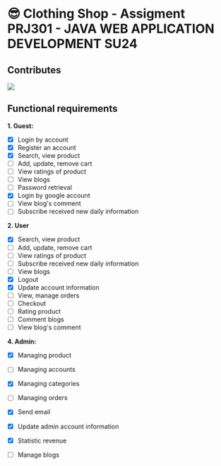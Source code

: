 # :sunglasses: Clothing Shop - Assigment PRJ301 - JAVA WEB APPLICATION DEVELOPMENT SU24

## Contributes
<a href="https://contrib.rocks/image?repo=huyhoang-doit/ClothesShop/graphs/contributors">
  <img src="https://contrib.rocks/image?repo=huyhoang-doit/ClothesShop"/>
</a>

## Functional requirements

**1. Guest:**
- [x] Login by account
- [x] Register an account
- [x] Search, view product
- [ ] Add, update, remove cart
- [ ] View ratings of product
- [ ] View blogs
- [ ] Password retrieval
- [x] Login by google account
- [ ] View blog's comment
- [ ] Subscribe received new daily information

**2. User**
- [x] Search, view product
- [ ] Add, update, remove cart
- [ ] View ratings of product
- [ ] Subscribe received new daily information
- [ ] View blogs
- [x] Logout
- [x] Update account information
- [ ] View, manage orders
- [ ] Checkout
- [ ] Rating product
- [ ] Comment blogs
- [ ] View blog's comment

**4. Admin:**
- [x] Managing product
- [ ] Managing accounts
- [x] Managing categories
- [ ] Managing orders
- [x] Send email
- [x] Update admin account information
- [x] Statistic revenue
- [ ] Manage blogs

